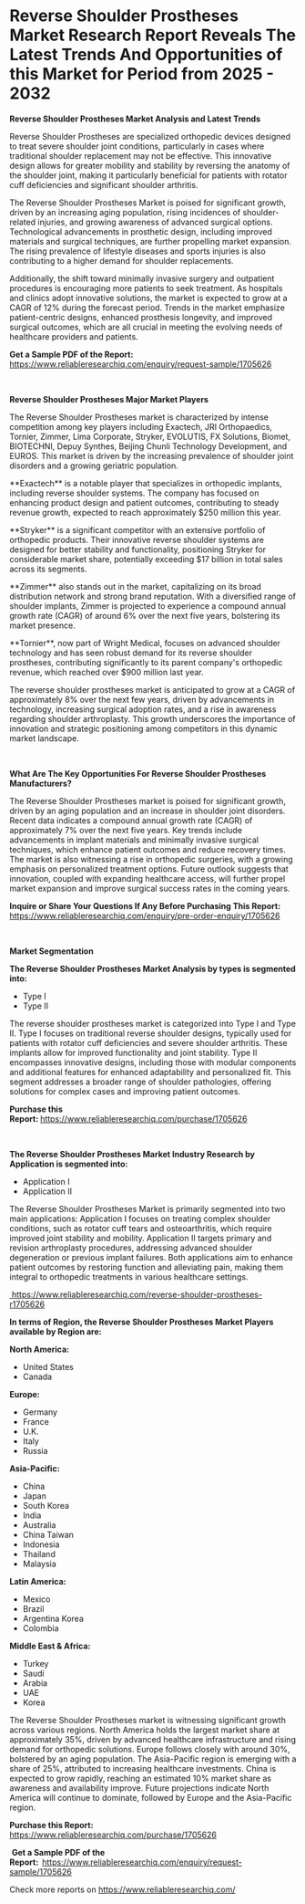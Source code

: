 <p><h1>Reverse Shoulder Prostheses Market Research Report Reveals The Latest Trends And Opportunities of this Market for Period from 2025 - 2032</h1></p><p><strong>Reverse Shoulder Prostheses Market Analysis and Latest Trends</strong></p>
<p><p>Reverse Shoulder Prostheses are specialized orthopedic devices designed to treat severe shoulder joint conditions, particularly in cases where traditional shoulder replacement may not be effective. This innovative design allows for greater mobility and stability by reversing the anatomy of the shoulder joint, making it particularly beneficial for patients with rotator cuff deficiencies and significant shoulder arthritis.</p><p>The Reverse Shoulder Prostheses Market is poised for significant growth, driven by an increasing aging population, rising incidences of shoulder-related injuries, and growing awareness of advanced surgical options. Technological advancements in prosthetic design, including improved materials and surgical techniques, are further propelling market expansion. The rising prevalence of lifestyle diseases and sports injuries is also contributing to a higher demand for shoulder replacements.</p><p>Additionally, the shift toward minimally invasive surgery and outpatient procedures is encouraging more patients to seek treatment. As hospitals and clinics adopt innovative solutions, the market is expected to grow at a CAGR of 12% during the forecast period. Trends in the market emphasize patient-centric designs, enhanced prosthesis longevity, and improved surgical outcomes, which are all crucial in meeting the evolving needs of healthcare providers and patients.</p></p>
<p><strong>Get a Sample PDF of the Report:&nbsp;</strong> <a href="https://www.reliableresearchiq.com/enquiry/request-sample/1705626?utm_campaign=1102&utm_medium=2&utm_source=Github&utm_content=ia&utm_term=10012025&utm_id=reverse-shoulder-prostheses">https://www.reliableresearchiq.com/enquiry/request-sample/1705626</a></p>
<p>&nbsp;</p>
<p><strong>Reverse Shoulder Prostheses Major Market Players</strong></p>
<p><p>The Reverse Shoulder Prostheses market is characterized by intense competition among key players including Exactech, JRI Orthopaedics, Tornier, Zimmer, Lima Corporate, Stryker, EVOLUTIS, FX Solutions, Biomet, BIOTECHNI, Depuy Synthes, Beijing Chunli Technology Development, and EUROS. This market is driven by the increasing prevalence of shoulder joint disorders and a growing geriatric population.</p><p>**Exactech** is a notable player that specializes in orthopedic implants, including reverse shoulder systems. The company has focused on enhancing product design and patient outcomes, contributing to steady revenue growth, expected to reach approximately $250 million this year.</p><p>**Stryker** is a significant competitor with an extensive portfolio of orthopedic products. Their innovative reverse shoulder systems are designed for better stability and functionality, positioning Stryker for considerable market share, potentially exceeding $17 billion in total sales across its segments.</p><p>**Zimmer** also stands out in the market, capitalizing on its broad distribution network and strong brand reputation. With a diversified range of shoulder implants, Zimmer is projected to experience a compound annual growth rate (CAGR) of around 6% over the next five years, bolstering its market presence.</p><p>**Tornier**, now part of Wright Medical, focuses on advanced shoulder technology and has seen robust demand for its reverse shoulder prostheses, contributing significantly to its parent company's orthopedic revenue, which reached over $900 million last year.</p><p>The reverse shoulder prostheses market is anticipated to grow at a CAGR of approximately 8% over the next few years, driven by advancements in technology, increasing surgical adoption rates, and a rise in awareness regarding shoulder arthroplasty. This growth underscores the importance of innovation and strategic positioning among competitors in this dynamic market landscape.</p></p>
<p>&nbsp;</p>
<p><strong>What Are The Key Opportunities For Reverse Shoulder Prostheses Manufacturers?</strong></p>
<p><p>The Reverse Shoulder Prostheses market is poised for significant growth, driven by an aging population and an increase in shoulder joint disorders. Recent data indicates a compound annual growth rate (CAGR) of approximately 7% over the next five years. Key trends include advancements in implant materials and minimally invasive surgical techniques, which enhance patient outcomes and reduce recovery times. The market is also witnessing a rise in orthopedic surgeries, with a growing emphasis on personalized treatment options. Future outlook suggests that innovation, coupled with expanding healthcare access, will further propel market expansion and improve surgical success rates in the coming years.</p></p>
<p><strong>Inquire or Share Your Questions If Any Before Purchasing This Report:</strong> <a href="https://www.reliableresearchiq.com/enquiry/pre-order-enquiry/1705626?utm_campaign=1102&utm_medium=2&utm_source=Github&utm_content=ia&utm_term=10012025&utm_id=reverse-shoulder-prostheses">https://www.reliableresearchiq.com/enquiry/pre-order-enquiry/1705626</a></p>
<p>&nbsp;</p>
<p><strong>Market Segmentation</strong></p>
<p><strong>The Reverse Shoulder Prostheses Market Analysis by types is segmented into:</strong></p>
<p><ul><li>Type I</li><li>Type II</li></ul></p>
<p><p>The reverse shoulder prostheses market is categorized into Type I and Type II. Type I focuses on traditional reverse shoulder designs, typically used for patients with rotator cuff deficiencies and severe shoulder arthritis. These implants allow for improved functionality and joint stability. Type II encompasses innovative designs, including those with modular components and additional features for enhanced adaptability and personalized fit. This segment addresses a broader range of shoulder pathologies, offering solutions for complex cases and improving patient outcomes.</p></p>
<p><strong>Purchase this Report:&nbsp;</strong><a href="https://www.reliableresearchiq.com/purchase/1705626?utm_campaign=1102&utm_medium=2&utm_source=Github&utm_content=ia&utm_term=10012025&utm_id=reverse-shoulder-prostheses">https://www.reliableresearchiq.com/purchase/1705626</a></p>
<p>&nbsp;</p>
<p><strong>The Reverse Shoulder Prostheses Market Industry Research by Application is segmented into:</strong></p>
<p><ul><li>Application I</li><li>Application II</li></ul></p>
<p><p>The Reverse Shoulder Prostheses Market is primarily segmented into two main applications: Application I focuses on treating complex shoulder conditions, such as rotator cuff tears and osteoarthritis, which require improved joint stability and mobility. Application II targets primary and revision arthroplasty procedures, addressing advanced shoulder degeneration or previous implant failures. Both applications aim to enhance patient outcomes by restoring function and alleviating pain, making them integral to orthopedic treatments in various healthcare settings.</p></p>
<p><a href="https://www.reliableresearchiq.com/reverse-shoulder-prostheses-r1705626?utm_campaign=1102&utm_medium=2&utm_source=Github&utm_content=ia&utm_term=10012025&utm_id=reverse-shoulder-prostheses">&nbsp;https://www.reliableresearchiq.com/reverse-shoulder-prostheses-r1705626</a></p>
<p><strong>In terms of Region, the Reverse Shoulder Prostheses Market Players available by Region are:</strong></p>
<p>
    <p> <strong> North America: </strong>
        <ul>
            <li>United States</li>
            <li>Canada</li>
        </ul>
        </p> 
    <p> <strong> Europe: </strong>
        <ul>
            <li>Germany</li>
            <li>France</li>
            <li>U.K.</li>
            <li>Italy</li>
            <li>Russia</li>
        </ul>
        </p> 
    <p> <strong> Asia-Pacific: </strong>
        <ul>
            <li>China</li>
            <li>Japan</li>
            <li>South Korea</li>
            <li>India</li>
            <li>Australia</li>
            <li>China Taiwan</li>
            <li>Indonesia</li>
            <li>Thailand</li>
            <li>Malaysia</li>
        </ul>
        </p> 
    <p> <strong> Latin America: </strong>
        <ul>
            <li>Mexico</li>
            <li>Brazil</li>
            <li>Argentina Korea</li>
            <li>Colombia</li>
        </ul>
        </p> 
    <p> <strong> Middle East & Africa: </strong>
        <ul>
            <li>Turkey</li>
            <li>Saudi</li>
            <li>Arabia</li>
            <li>UAE</li>
            <li>Korea</li>
        </ul>
    </p>
    </p>
<p><p>The Reverse Shoulder Prostheses market is witnessing significant growth across various regions. North America holds the largest market share at approximately 35%, driven by advanced healthcare infrastructure and rising demand for orthopedic solutions. Europe follows closely with around 30%, bolstered by an aging population. The Asia-Pacific region is emerging with a share of 25%, attributed to increasing healthcare investments. China is expected to grow rapidly, reaching an estimated 10% market share as awareness and availability improve. Future projections indicate North America will continue to dominate, followed by Europe and the Asia-Pacific region.</p></p>
<p><strong>Purchase this Report: </strong><a href="https://www.reliableresearchiq.com/purchase/1705626?utm_campaign=1102&utm_medium=2&utm_source=Github&utm_content=ia&utm_term=10012025&utm_id=reverse-shoulder-prostheses">https://www.reliableresearchiq.com/purchase/1705626</a></p>
<p>&nbsp;<strong>Get a Sample PDF of the Report:&nbsp;&nbsp;</strong><a href="https://www.reliableresearchiq.com/enquiry/request-sample/1705626?utm_campaign=1102&utm_medium=2&utm_source=Github&utm_content=ia&utm_term=10012025&utm_id=reverse-shoulder-prostheses">https://www.reliableresearchiq.com/enquiry/request-sample/1705626</a></p>
<p><strong></strong></p>
<p>Check more reports on <a href="https://www.reliableresearchiq.com/?utm_campaign=1102&utm_medium=2&utm_source=Github&utm_content=ia&utm_term=10012025&utm_id=reverse-shoulder-prostheses">https://www.reliableresearchiq.com/</a></p>